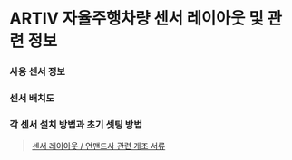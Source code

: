# ARTIV 자율주행차량 센서 레이아웃 및 관련 정보


### 사용 센서 정보

### 센서 배치도

### 각 센서 설치 방법과 초기 셋팅 방법
<blockquote class="trello-card"><a href="https://trello.com/c/DiytjIoq/84-%EC%84%BC%EC%84%9C-%EB%A0%88%EC%9D%B4%EC%95%84%EC%9B%83-%EC%96%B8%EB%A7%A8%EB%93%9C%EC%82%AC-%EA%B4%80%EB%A0%A8-%EA%B0%9C%EC%A1%B0-%EC%84%9C%EB%A5%98">센서 레이아웃 / 언맨드사 관련 개조 서류</a></blockquote>
